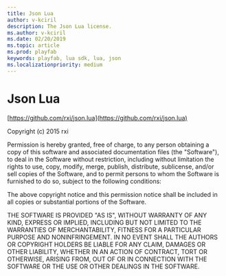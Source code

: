 ```yaml
---
title: Json Lua
author: v-kciril
description: The Json Lua license.
ms.author: v-kciril
ms.date: 02/20/2019
ms.topic: article
ms.prod: playfab
keywords: playfab, lua sdk, lua, json
ms.localizationpriority: medium
---
```


# Json Lua

[https://github.com/rxi/json.lua](https://github.com/rxi/json.lua)

Copyright (c) 2015 rxi

Permission is hereby granted, free of charge, to any person obtaining a copy of
this software and associated documentation files (the "Software"), to deal in
the Software without restriction, including without limitation the rights to
use, copy, modify, merge, publish, distribute, sublicense, and/or sell copies
of the Software, and to permit persons to whom the Software is furnished to do
so, subject to the following conditions:

The above copyright notice and this permission notice shall be included in all
copies or substantial portions of the Software.

THE SOFTWARE IS PROVIDED "AS IS", WITHOUT WARRANTY OF ANY KIND, EXPRESS OR
IMPLIED, INCLUDING BUT NOT LIMITED TO THE WARRANTIES OF MERCHANTABILITY,
FITNESS FOR A PARTICULAR PURPOSE AND NONINFRINGEMENT. IN NO EVENT SHALL THE
AUTHORS OR COPYRIGHT HOLDERS BE LIABLE FOR ANY CLAIM, DAMAGES OR OTHER
LIABILITY, WHETHER IN AN ACTION OF CONTRACT, TORT OR OTHERWISE, ARISING FROM,
OUT OF OR IN CONNECTION WITH THE SOFTWARE OR THE USE OR OTHER DEALINGS IN THE
SOFTWARE.